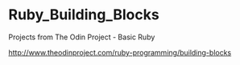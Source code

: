 # Ruby_Building_Blocks

Projects from The Odin Project - Basic Ruby

http://www.theodinproject.com/ruby-programming/building-blocks
